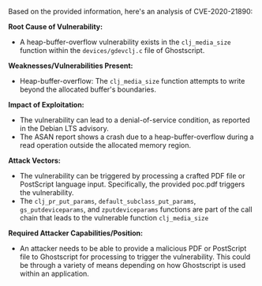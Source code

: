 Based on the provided information, here's an analysis of CVE-2020-21890:

**Root Cause of Vulnerability:**
- A heap-buffer-overflow vulnerability exists in the `clj_media_size` function within the `devices/gdevclj.c` file of Ghostscript.

**Weaknesses/Vulnerabilities Present:**
- Heap-buffer-overflow: The `clj_media_size` function attempts to write beyond the allocated buffer's boundaries.

**Impact of Exploitation:**
- The vulnerability can lead to a denial-of-service condition, as reported in the Debian LTS advisory.
- The ASAN report shows a crash due to a heap-buffer-overflow during a read operation outside the allocated memory region.

**Attack Vectors:**
- The vulnerability can be triggered by processing a crafted PDF file or PostScript language input. Specifically, the provided poc.pdf triggers the vulnerability.
- The `clj_pr_put_params`, `default_subclass_put_params`, `gs_putdeviceparams`, and `zputdeviceparams` functions are part of the call chain that leads to the vulnerable function `clj_media_size`

**Required Attacker Capabilities/Position:**
- An attacker needs to be able to provide a malicious PDF or PostScript file to Ghostscript for processing to trigger the vulnerability. This could be through a variety of means depending on how Ghostscript is used within an application.